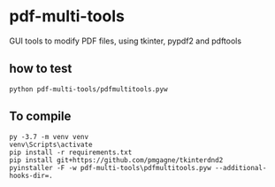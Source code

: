 # pdf-multi-tools
GUI tools to modify PDF files, using tkinter, pypdf2 and pdftools

## how to test

    python pdf-multi-tools/pdfmultitools.pyw

## To compile

    py -3.7 -m venv venv
    venv\Scripts\activate
    pip install -r requirements.txt
    pip install git+https://github.com/pmgagne/tkinterdnd2
    pyinstaller -F -w pdf-multi-tools\pdfmultitools.pyw --additional-hooks-dir=.
